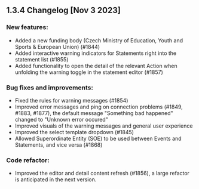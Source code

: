## 1.3.4 Changelog [Nov 3 2023]

### New features:
- Added a new funding body (Czech Ministry of Education, Youth and Sports & European Union) (#1844)
- Added interactive warning indicators for Statements right into the statement list (#1855)
- Added functionality to open the detail of the relevant Action when unfolding the warning toggle in the statement editor (#1857)

### Bug fixes and improvements:

- Fixed the rules for warning messages (#1854)
- Improved error messages and ping on connection problems (#1849, #1883, #1877), the default message "Something bad happened" changed to "Unknown error occured"
- Improved visuals of the warning messages and general user experience
- Improved the select template dropdown (#1845)
- Allowed Superordinate Entity (SOE) to be used between Events and Statements, and vice versa (#1868)

### Code refactor:

- Improved the editor and detail content refresh (#1856), a large refactor is anticipated in the next version.
